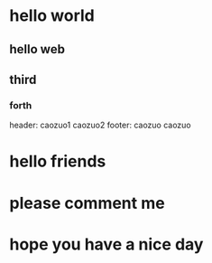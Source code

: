# hello world

## hello web

## third

### forth

header:
    caozuo1
    caozuo2
footer:
    caozuo
    caozuo

# hello friends
# please comment me
# hope you have a nice day